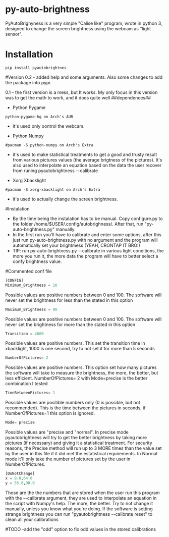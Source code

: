 # py-auto-brightness
PyAutoBrighyness is a very simple "Calise like" program, wrote in python 3, designed to change the screen brightness using the webcam as "light sensor".

# Installation
 ```
pip install pyautobrightnes
```
#Version
0.2 - added help and some arguments. Also some changes to add the package into pypi.  

0.1 - the first version is a mess, but It works. My only focus in this version was to get the math to work, and it does quite well 
##dependences##
  * Python Pygame 
  ```
  python-pygame-hg on Arch's AUR
  ```
   - it's used only oontrol the webcam.
   
  * Python Numpy 
  ```
  #pacman -S python-numpy on Arch's Extra
  ```
   - it's used to make statistical treatments to get a good and trusty result from various pictures values (the average brigtness of the pictures). It's also used to interpolate an equation based on the data the user recover from runing pyautobrightness --calibrate
   
  * Xorg Xbacklight 
  ```
  #pacman -S xorg-xbacklight on Arch's Extra
  ```
   - it's used to actually change the screen brightness.
   
#Instalation
- By the time being the instalation has to be manual. Copy configure.py to the folder /home/$USER/.config/autobrighness/. After that, run "py-auto-brightness.py" manually.
- In the first run you'll have to calibrate and enter some options, after this just run py-auto-brightness.py with no argument and the program will automatically set your brightmess (YEAH, CRONTAP IT BRO!)
- TIP: run py-auto-brightness.py --calibrate in various light conditions, the more you run it, the more data the program will have to better select a confy brightness value.

#Commented conf file

```python
[CONFIG]
Minimum_Brightness = 10
```
Possible values are positive numbers between 0 and 100. The software will never set the brightness for less than the stated in this option

```python
Maximum_Brightness = 90
```
Possible values are positive numbers between 0 and 100. The software will never set the brightness for more than the stated in this option

```python
Transition = 4000
```
Possible values are positive numbers. This set the transition time in xbacklight, 1000 is one second, try to not set it for more than 5 seconds


```python
NumberOfPictures= 2
```
Possible values are positive numbers. This option set how many pictures the software will take to measure the brightness, the more, the better, but less efficient. NumberOfPictures= 2 with Mode=precise is the better combination I tested

```python
TimeBetweenPictures= 1
```
Possible values are positible numbers only (0 is possible, but not recommended). This is the time between the pictures in seconds, if NumberOfPictures=1 this option is ignored.

```python
Mode= precise
```
Possible values are "precise and "normal". In precise mode pyautobrightness will try to get the better brightness by taking more pictures (if necessary) and giving it a statistical treatment. For security reasons, the Precise method will run up to 3 MORE times than the value set by the user in this file if it did met the estatistical requirements. In Normal mode it'll only take the number of pictures set by the user in NumberOfPictures.

```python
[DoNotChange]
x = 8.0,64.0
y = 55.0,98.0
```
Those are the the numbers that are stored when the user run this program with the --calibrate argument, they are used to interpolate an equation in the script with Numpy's help. The more, the better. Try to not change it manually, unless you know what you're doing. If the software is setting strange brightness you can run "pyautobrightness --calibrate reset" to clean all your calibrations

#TODO
-add the "odd" option to fix odd values in the stored calibrations
